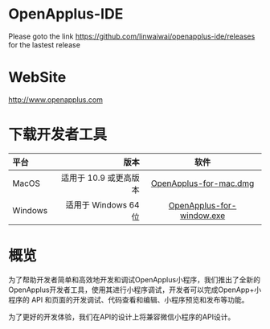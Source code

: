 # OpenApplus-IDE
Please goto the link https://github.com/linwaiwai/openapplus-ide/releases for the lastest release

# WebSite

http://www.openapplus.com

# 下载开发者工具

| 平台 | 版本 |软件|
| :------| ------: | :------:  |
| MacOS | 适用于 10.9 或更高版本  |[OpenApplus-for-mac.dmg](https://github.com/linwaiwai/openapplus-ide/releases/download/darwin-x64-prod-v0.0.3/OpenApp+IDE-0.0.3.dmg)
| Windows | 适用于 Windows 64 位  |[OpenApplus-for-window.exe](https://github.com/linwaiwai/openapplus-ide/releases/download/win32-x64-prod-v0.0.3/OpenApp+IDE.Setup.0.0.3.exe)|

# 概览

为了帮助开发者简单和高效地开发和调试OpenApplus小程序，我们推出了全新的 OpenApplus开发者工具，使用其进行小程序调试，开发者可以完成OpenApp+小程序的 API 和页面的开发调试、代码查看和编辑、小程序预览和发布等功能。

为了更好的开发体验，我们在API的设计上将兼容微信小程序的API设计。

